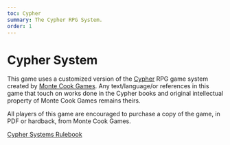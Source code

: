 ```yaml
---
toc: Cypher
summary: The Cypher RPG System.
order: 1
---
```

# Cypher System

This game uses a customized version of the [Cypher](http://cypher-system.com) RPG game system created 
by [Monte Cook Games](http://montecookgames.com). Any text/language/or references in this game that touch
on works done in the Cypher books and original intellectual property of Monte Cook Games remains theirs.

All players of this game are encouraged to purchase a copy of the game, in PDF or hardback, from Monte Cook Games.

[Cypher Systems Rulebook](https://www.montecookgames.com/store/product/cypher-system-rulebook/)
